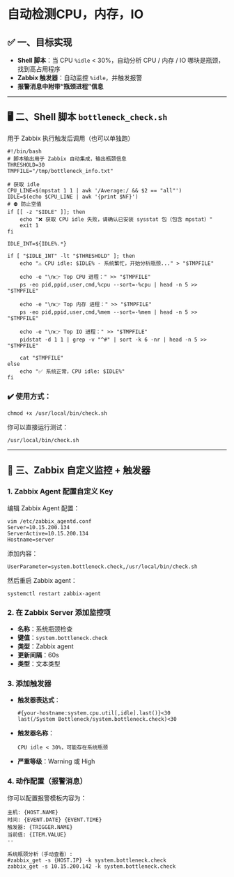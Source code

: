 # 自动检测CPU，内存，IO

## ✅ 一、目标实现

- **Shell 脚本**：当 CPU `%idle` < 30%，自动分析 CPU / 内存 / IO 哪块是瓶颈，找到高占用程序
- **Zabbix 触发器**：自动监控 `%idle`，并触发报警
- **报警消息中附带“瓶颈进程”信息**

------

## 🖥️ 二、Shell 脚本 `bottleneck_check.sh`

用于 Zabbix 执行触发后调用（也可以单独跑）

```
#!/bin/bash
# 脚本输出用于 Zabbix 自动集成，输出瓶颈信息
THRESHOLD=30
TMPFILE="/tmp/bottleneck_info.txt"

# 获取 idle
CPU_LINE=$(mpstat 1 1 | awk '/Average:/ && $2 == "all"')
IDLE=$(echo $CPU_LINE | awk '{print $NF}')
# ⛔ 防止空值
if [[ -z "$IDLE" ]]; then
    echo "❌ 获取 CPU idle 失败，请确认已安装 sysstat 包（包含 mpstat）"
    exit 1
fi

IDLE_INT=${IDLE%.*}

if [ "$IDLE_INT" -lt "$THRESHOLD" ]; then
    echo "⚠️ CPU idle: $IDLE% - 系统繁忙，开始分析瓶颈..." > "$TMPFILE"
    
    echo -e "\n👉 Top CPU 进程：" >> "$TMPFILE"
    ps -eo pid,ppid,user,cmd,%cpu --sort=-%cpu | head -n 5 >> "$TMPFILE"

    echo -e "\n👉 Top 内存 进程：" >> "$TMPFILE"
    ps -eo pid,ppid,user,cmd,%mem --sort=-%mem | head -n 5 >> "$TMPFILE"

    echo -e "\n👉 Top IO 进程：" >> "$TMPFILE"
    pidstat -d 1 1 | grep -v "^#" | sort -k 6 -nr | head -n 5 >> "$TMPFILE"

    cat "$TMPFILE"
else
    echo "✅ 系统正常，CPU idle: $IDLE%"
fi

```

### ✔️ 使用方式：

```
chmod +x /usr/local/bin/check.sh
```

你可以直接运行测试：

```
/usr/local/bin/check.sh
```

------

## 🔧 三、Zabbix 自定义监控 + 触发器

### 1. Zabbix Agent 配置自定义 Key

编辑 Zabbix Agent 配置：

```
vim /etc/zabbix_agentd.conf 
Server=10.15.200.134
ServerActive=10.15.200.134
Hostname=server
```

添加内容：

```
UserParameter=system.bottleneck.check,/usr/local/bin/check.sh
```

然后重启 Zabbix agent：

```
systemctl restart zabbix-agent
```

### 2. 在 Zabbix Server 添加监控项

- **名称**：系统瓶颈检查
- **键值**：`system.bottleneck.check`
- **类型**：Zabbix agent
- **更新间隔**：60s
- **类型**：文本类型

### 3. 添加触发器

- **触发器表达式**：

  ```
  #{your-hostname:system.cpu.util[,idle].last()}<30
  last(/System Bottleneck/system.bottleneck.check)<30
  ```

- **触发器名称**：

	```
	CPU idle < 30%，可能存在系统瓶颈
	```

- **严重等级**：Warning 或 High

### 4. 动作配置（报警消息）

你可以配置报警模板内容为：

```
主机: {HOST.NAME}
时间: {EVENT.DATE} {EVENT.TIME}
触发器: {TRIGGER.NAME}
当前值: {ITEM.VALUE}
--

系统瓶颈分析（手动查看）:
#zabbix_get -s {HOST.IP} -k system.bottleneck.check
zabbix_get -s 10.15.200.142 -k system.bottleneck.check
```